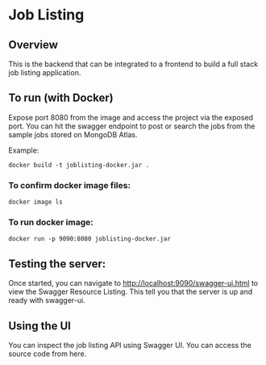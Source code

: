 # Job Listing

## Overview
This is the backend that can be integrated to a frontend to build a full stack job listing application.

## To run (with Docker)

Expose port 8080 from the image and access the project via the exposed port. You can hit the swagger endpoint to post or search the jobs from the sample jobs stored on MongoDB Atlas.

Example:

```
docker build -t joblisting-docker.jar .
```

### To confirm docker image files:

```
docker image ls
```

### To run docker image:

```
docker run -p 9090:8080 joblisting-docker.jar
```

## Testing the server:

Once started, you can navigate to [http://localhost:9090/swagger-ui.html](http://localhost:9090/swagger-ui.html) to view the Swagger Resource Listing. This tell you that the server is up and ready with swagger-ui.

## Using the UI

You can inspect the job listing API using Swagger UI. You can access the source code from here.




